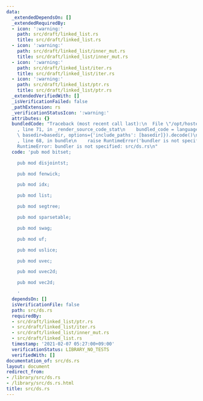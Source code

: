 ```yaml
---
data:
  _extendedDependsOn: []
  _extendedRequiredBy:
  - icon: ':warning:'
    path: src/draft/linked_list.rs
    title: src/draft/linked_list.rs
  - icon: ':warning:'
    path: src/draft/linked_list/inner_mut.rs
    title: src/draft/linked_list/inner_mut.rs
  - icon: ':warning:'
    path: src/draft/linked_list/iter.rs
    title: src/draft/linked_list/iter.rs
  - icon: ':warning:'
    path: src/draft/linked_list/ptr.rs
    title: src/draft/linked_list/ptr.rs
  _extendedVerifiedWith: []
  _isVerificationFailed: false
  _pathExtension: rs
  _verificationStatusIcon: ':warning:'
  attributes: {}
  bundledCode: "Traceback (most recent call last):\n  File \"/opt/hostedtoolcache/Python/3.9.1/x64/lib/python3.9/site-packages/onlinejudge_verify/documentation/build.py\"\
    , line 71, in _render_source_code_stat\n    bundled_code = language.bundle(stat.path,\
    \ basedir=basedir, options={'include_paths': [basedir]}).decode()\n  File \"/opt/hostedtoolcache/Python/3.9.1/x64/lib/python3.9/site-packages/onlinejudge_verify/languages/user_defined.py\"\
    , line 68, in bundle\n    raise RuntimeError('bundler is not specified: {}'.format(path.as_posix()))\n\
    RuntimeError: bundler is not specified: src/ds.rs\n"
  code: 'pub mod bitset;

    pub mod disjointst;

    pub mod fenwick;

    pub mod idx;

    pub mod list;

    pub mod segtree;

    pub mod sparsetable;

    pub mod swag;

    pub mod uf;

    pub mod uslice;

    pub mod uvec;

    pub mod uvec2d;

    pub mod vec2d;

    '
  dependsOn: []
  isVerificationFile: false
  path: src/ds.rs
  requiredBy:
  - src/draft/linked_list/ptr.rs
  - src/draft/linked_list/iter.rs
  - src/draft/linked_list/inner_mut.rs
  - src/draft/linked_list.rs
  timestamp: '2021-02-07 05:27:00+09:00'
  verificationStatus: LIBRARY_NO_TESTS
  verifiedWith: []
documentation_of: src/ds.rs
layout: document
redirect_from:
- /library/src/ds.rs
- /library/src/ds.rs.html
title: src/ds.rs
---
```

